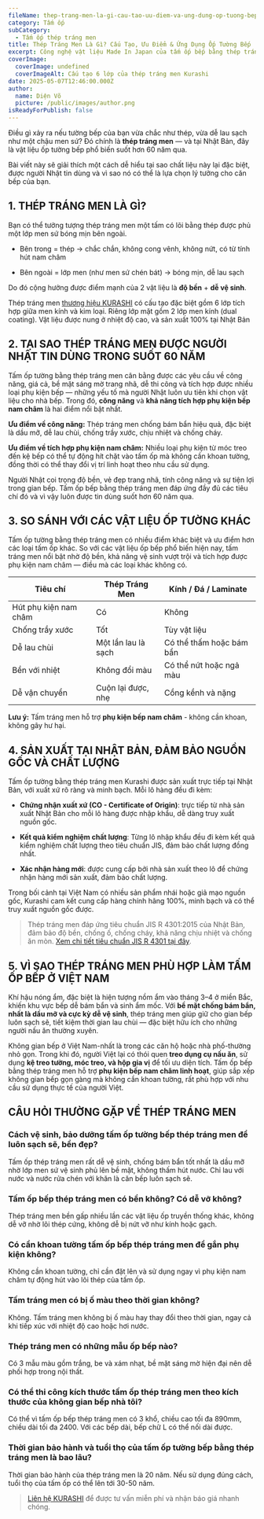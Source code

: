 ```yaml
---
fileName: thep-trang-men-la-gi-cau-tao-uu-diem-va-ung-dung-op-tuong-bep
category: Tấm ốp
subCategory:
  - Tấm ốp thép tráng men
title: Thép Tráng Men Là Gì? Cấu Tạo, Ưu Điểm & Ứng Dụng Ốp Tường Bếp
excerpt: Công nghệ vật liệu Made In Japan của tấm ốp bếp bằng thép tráng men
coverImage:
  coverImage: undefined
  coverImageAlt: Cấu tạo 6 lớp của thép tráng men Kurashi
date: 2025-05-07T12:46:00.000Z
author:
  name: Diện Võ
  picture: /public/images/author.png
isReadyForPublish: false
---
```

Điều gì xảy ra nếu tường bếp của bạn vừa chắc như thép, vừa dễ lau sạch như một chậu men sứ? Đó chính là **thép tráng men** — và tại Nhật Bản, đây là vật liệu ốp tường bếp phổ biến suốt hơn 60 năm qua.

Bài viết này sẽ giải thích một cách dễ hiểu tại sao chất liệu này lại đặc biệt, được người Nhật tin dùng và vì sao nó có thể là lựa chọn lý tưởng cho căn bếp của bạn.

## 1\. THÉP TRÁNG MEN LÀ GÌ?

Bạn có thể tưởng tượng thép tráng men một tấm có lõi bằng thép được phủ một lớp men sứ bóng mịn bên ngoài.

*   Bên trong = thép → chắc chắn, không cong vênh, không nứt, có từ tính hút nam châm
    
*   Bên ngoài = lớp men (như men sứ chén bát) → bóng mịn, dễ lau sạch
    

Do đó cộng hưởng được điểm mạnh của 2 vật liệu là **độ bền** + **dễ vệ sinh**.

Thép tráng men [thương hiệu KURASHI](https://www.kurashi.com.vn/) có cấu tạo đặc biệt gồm 6 lớp tích hợp giữa men kính và kim loại. Riêng lớp mặt gồm 2 lớp men kính (dual coating). Vật liệu được nung ở nhiệt độ cao, và sản xuất 100% tại Nhật Bản

## 2\. TẠI SAO THÉP TRÁNG MEN ĐƯỢC NGƯỜI NHẬT TIN DÙNG TRONG SUỐT 60 NĂM

Tấm ốp tường bằng thép tráng men cân bằng được các yêu cầu về công năng, giá cả, bề mặt sáng mờ trang nhã, dễ thi công và tích hợp được nhiều loại phụ kiện bếp — những yếu tố mà người Nhật luôn ưu tiên khi chọn vật liệu cho nhà bếp. Trong đó, **công năng** và **khả năng tích hợp phụ kiện bếp nam châm** là hai điểm nổi bật nhất.

**Ưu điểm về công năng:** Thép tráng men chống bám bẩn hiệu quả, đặc biệt là dầu mỡ, dễ lau chùi, chống trầy xước, chịu nhiệt và chống cháy.

**Ưu điểm về tích hợp phụ kiện nam châm:** Nhiều loại phụ kiện từ móc treo đến kệ bếp có thể tự động hít chặt vào tấm ốp mà không cần khoan tường, đồng thời có thể thay đổi vị trí linh hoạt theo nhu cầu sử dụng.

Người Nhật coi trọng độ bền, vẻ đẹp trang nhã, tính công năng và sự tiện lợi trong gian bếp. Tấm ốp bếp bằng thép tráng men đáp ứng đầy đủ các tiêu chí đó và vì vậy luôn được tin dùng suốt hơn 60 năm qua.

## 3\. SO SÁNH VỚI CÁC VẬT LIỆU ỐP TƯỜNG KHÁC

Tấm ốp tường bằng thép tráng men có nhiều điểm khác biệt và ưu điểm hơn các loại tấm ốp khác. So với các vật liệu ốp bếp phổ biến hiện nay, tấm tráng men nổi bật nhờ độ bền, khả năng vệ sinh vượt trội và tích hợp được phụ kiện nam châm — điều mà các loại khác không có.

| **Tiêu chí** | **Thép Tráng Men** | **Kính / Đá / Laminate** |
| --- | --- | --- |
| Hút phụ kiện nam châm | Có  | Không |
| Chống trầy xước | Tốt | Tùy vật liệu |
| Dễ lau chùi | Một lần lau là sạch | Có thể thấm hoặc bám bẩn |
| Bền với nhiệt | Không đổi màu | Có thể nứt hoặc ngả màu |
| Dễ vận chuyển | Cuộn lại được, nhẹ | Cồng kềnh và nặng |

**Lưu ý:** Tấm tráng men hỗ trợ **phụ kiện bếp nam châm** - không cần khoan, không gây hư hại.

## 4\. SẢN XUẤT TẠI NHẬT BẢN, ĐẢM BẢO NGUỒN GỐC VÀ CHẤT LƯỢNG

Tấm ốp tường bằng thép tráng men Kurashi được sản xuất trực tiếp tại Nhật Bản, với xuất xứ rõ ràng và minh bạch. Mỗi lô hàng đều đi kèm:

*   **Chứng nhận xuất xứ (CO - Certificate of Origin)**: trực tiếp từ nhà sản xuất Nhật Bản cho mỗi lô hàng được nhập khẩu, dễ dàng truy xuất nguồn gốc.
    
*   **Kết quả kiểm nghiệm chất lượng**: Từng lô nhập khẩu đều đi kèm kết quả kiểm nghiệm chất lượng theo tiêu chuẩn JIS, đảm bảo chất lượng đồng nhất.
    
*   **Xác nhận hàng mới**: được cung cấp bởi nhà sản xuất theo lô để chứng nhận hàng mới sản xuất, đảm bảo chất lượng.
    

Trong bối cảnh tại Việt Nam có nhiều sản phẩm nhái hoặc giả mạo nguồn gốc, Kurashi cam kết cung cấp hàng chính hãng 100%, minh bạch và có thể truy xuất nguồn gốc được.

> Thép tráng men đáp ứng tiêu chuẩn JIS R 4301:2015 của Nhật Bản, đảm bảo độ bền, chống ố, chống cháy, khả năng chịu nhiệt và chống ăn mòn. [Xem chi tiết tiêu chuẩn JIS R 4301 tại đây](https://kikakurui.com/r4/R4301-2015-01.html).

## 5\. VÌ SAO THÉP TRÁNG MEN PHÙ HỢP LÀM TẤM ỐP BẾP Ở VIỆT NAM

Khí hậu nóng ẩm, đặc biệt là hiện tượng nồm ẩm vào tháng 3–4 ở miền Bắc, khiến khu vực bếp dễ bám bẩn và sinh ẩm mốc. Với **bề mặt chống bám bẩn, nhất là dầu mỡ và cực kỳ dễ vệ sinh**, thép tráng men giúp giữ cho gian bếp luôn sạch sẽ, tiết kiệm thời gian lau chùi — đặc biệt hữu ích cho những người nấu ăn thường xuyên.

Không gian bếp ở Việt Nam-nhất là trong các căn hộ hoặc nhà phố-thường nhỏ gọn. Trong khi đó, người Việt lại có thói quen **treo dụng cụ nấu ăn**, sử dụng **kệ treo tường, móc treo, và hộp gia vị** để tối ưu diện tích. Tấm ốp bếp bằng thép tráng men hỗ trợ **phụ kiện bếp nam châm linh hoạt**, giúp sắp xếp không gian bếp gọn gàng mà không cần khoan tường, rất phù hợp với nhu cầu sử dụng thực tế của người Việt.

## CÂU HỎI THƯỜNG GẶP VỀ THÉP TRÁNG MEN

### **Cách vệ sinh, bảo dưỡng tấm ốp tường bếp thép tráng men để luôn sạch sẽ, bền đẹp?**

Tấm ốp thép tráng men rất dễ vệ sinh, chống bám bẩn tốt nhất là dầu mỡ nhờ lớp men sứ vệ sinh phủ lên bề mặt, không thấm hút nước. Chỉ lau với nước và nước rửa chén với khăn là căn bếp luôn sạch sẽ.

### **Tấm ốp bếp thép tráng men có bền không? Có dễ vỡ không?**

Thép tráng men bền gấp nhiều lần các vật liệu ốp truyền thống khác, không dễ vỡ nhờ lõi thép cứng, không dễ bị nứt vỡ như kính hoặc gạch.

### **Có cần khoan tường tấm ốp bếp thép tráng men để gắn phụ kiện không?**

Không cần khoan tường, chỉ cần đặt lên và sử dụng ngay vì phụ kiện nam châm tự động hút vào lõi thép của tấm ốp.

### **Tấm tráng men có bị ố màu theo thời gian không?**

Không. Tấm tráng men không bị ố màu hay thay đổi theo thời gian, ngay cả khi tiếp xúc với nhiệt độ cao hoặc hơi nước.

### **Thép tráng men có những mẫu ốp bếp nào?**

Có 3 mẫu màu gồm trắng, be và xám nhạt, bề mặt sáng mờ hiện đại nên dễ phối hợp trong nội thất.

### **Có thể thi công kích thước tấm ốp thép tráng men theo kích thước của không gian bếp nhà tôi?**

Có thể vì tấm ốp bếp thép tráng men có 3 khổ, chiều cao tối đa 890mm, chiều dài tối đa 2400. Với các bếp dài, bếp chữ L có thể nối dài được.

### **Thời gian bảo hành và tuổi thọ của tấm ốp tường bếp bằng thép tráng men là bao lâu?**

Thời gian bảo hành của thép tráng men là 20 năm. Nếu sử dụng đúng cách, tuổi thọ của tấm ốp có thể lên tới 30-50 năm.

> [Liên hệ KURASHI](https://www.kurashi.com.vn/lien-he) để được tư vấn miễn phí và nhận báo giá nhanh chóng.